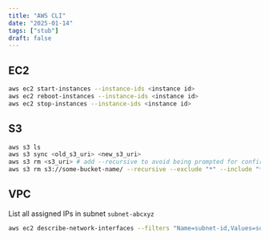 ```yaml
---
title: "AWS CLI"
date: "2025-01-14"
tags: ["stub"]
draft: false
---
```


## EC2
```bash
aws ec2 start-instances --instance-ids <instance id>
aws ec2 reboot-instances --instance-ids <instance id>
aws ec2 stop-instances --instance-ids <instance id>
```

## S3
```bash
aws s3 ls  
aws s3 sync <old_s3_uri> <new_s3_uri>  
aws s3 rm <s3_uri> # add --recursive to avoid being prompted for confirmation for every file
aws s3 rm s3://some-bucket-name/ --recursive --exclude "*" --include "*.json" --dryrun  # delete all JSON files from a bucket
```

## VPC

List all assigned IPs in subnet `subnet-abcxyz`

```bash
aws ec2 describe-network-interfaces --filters "Name=subnet-id,Values=subnet-abcxyz" --query 'NetworkInterfaces[*].PrivateIpAddress'
```
